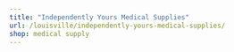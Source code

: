 ```yaml
---
title: "Independently Yours Medical Supplies"
url: /louisville/independently-yours-medical-supplies/
shop: medical supply
---
```

